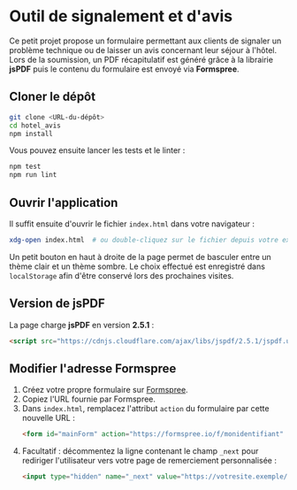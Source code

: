 # Outil de signalement et d'avis

Ce petit projet propose un formulaire permettant aux clients de signaler un problème technique ou de laisser un avis concernant leur séjour à l'hôtel. Lors de la soumission, un PDF récapitulatif est généré grâce à la librairie **jsPDF** puis le contenu du formulaire est envoyé via **Formspree**.

## Cloner le dépôt

```bash
git clone <URL-du-dépôt>
cd hotel_avis
npm install
```

Vous pouvez ensuite lancer les tests et le linter :

```bash
npm test
npm run lint
```

## Ouvrir l'application

Il suffit ensuite d'ouvrir le fichier `index.html` dans votre navigateur :

```bash
xdg-open index.html  # ou double-cliquez sur le fichier depuis votre explorateur
```

Un petit bouton en haut à droite de la page permet de basculer entre un thème clair et un thème sombre. Le choix effectué est enregistré dans `localStorage` afin d'être conservé lors des prochaines visites.

## Version de jsPDF

La page charge **jsPDF** en version **2.5.1** :

```html
<script src="https://cdnjs.cloudflare.com/ajax/libs/jspdf/2.5.1/jspdf.umd.min.js"></script>
```

## Modifier l'adresse Formspree

1. Créez votre propre formulaire sur [Formspree](https://formspree.io/).
2. Copiez l'URL fournie par Formspree.
3. Dans `index.html`, remplacez l'attribut `action` du formulaire par cette nouvelle URL :
   ```html
   <form id="mainForm" action="https://formspree.io/f/monidentifiant" method="POST">
   ```
4. Facultatif : décommentez la ligne contenant le champ `_next` pour rediriger l'utilisateur vers votre page de remerciement personnalisée :
   ```html
   <input type="hidden" name="_next" value="https://votresite.exemple/merci.html">
   ```

